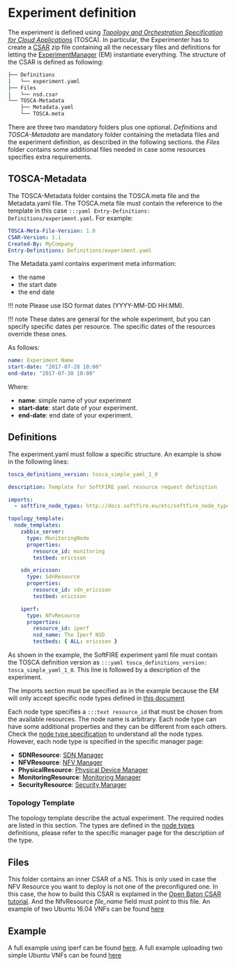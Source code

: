 # Experiment definition

The experiment is defined using [_Topology and Orchestration Specification for Cloud Applications_][tosca] (TOSCA). In particular, the Experimenter has to create a [CSAR][tosca-csar] zip file containing all the necessary files and definitions for letting the [ExperimentManager](experiment-manager.md) (EM) instantiate everything. The structure of the CSAR is defined as following:

```bash
├── Definitions
|   └── experiment.yaml
├── Files
|   └── nsd.csar
└── TOSCA-Metadata
    ├── Metadata.yaml
    └── TOSCA.meta
```
There are three two mandatory folders plus one optional. _Definitions_ and _TOSCA-Metadata_ are mandatory folder containing the metadata files and the experiment definition, as described in the following sections. the _Files_ folder contains some additional files needed in case some resources specifies extra requirements.

## TOSCA-Metadata

The TOSCA-Metadata folder contains the TOSCA.meta file and the Metadata.yaml file. The TOSCA.meta file must contain the reference to the template in this case `:::yaml Entry-Definitions: Definitions/experiment.yaml`. For example:

```yaml
TOSCA-Meta-File-Version: 1.0
CSAR-Version: 1.1
Created-By: MyCompany
Entry-Definitions: Definitions/experiment.yaml
```

The Metadata.yaml contains experiment meta information:

* the name
* the start date
* the end date

!!! note
    Please use ISO format dates (YYYY-MM-DD HH:MM).

!!! note
    These dates are general for the whole experiment, but you can specify specific dates per resource. The specific dates of the resources override these ones.

As follows:
```yaml
name: Experiment Name
start-date: "2017-07-28 10:00"
end-date: "2017-07-30 10:00"
```

Where:

* **name**: simple name of your experiment
* **start-date**: start date of your experiment.
* **end-date**: end date of your experiment.


## Definitions

The experiment.yaml must follow a specific structure. An example is show in the following lines:

```yaml
tosca_definitions_version: tosca_simple_yaml_1_0

description: Template for SoftFIRE yaml resource request definition

imports:
  - softfire_node_types: http://docs.softfire.eu/etc/softfire_node_types.yaml

topology_template:
  node_templates:
    zabbix_server:
      type: MonitoringNode
      properties:
        resource_id: monitoring
        testbed: ericsson

    sdn_ericsson:
      type: SdnResource
      properties:
        resource_id: sdn_ericsson
        testbed: ericsson

    iperf:
      type: NfvResource
      properties:
        resource_id: iperf
        nsd_name: The Iperf NSD
        testbeds: { ALL: ericsson }
```

As shown in the example, the SoftFIRE experiment yaml file must contain the TOSCA definition version as `:::yaml tosca_definitions_version: tosca_simple_yaml_1_0`. This line is followed by a description of the experiment.

The imports section must be specified as in the example because the EM will only accept specific node types defined in [this document][node_types]

Each node type specifies a `:::text resource_id` that must be chosen from the available resources. The node name is arbitrary. Each node type can have some additional properties and they can be different from each others. Check the [node type specification][node_types] to understand all the node types. However, each node type is specified in the specific manager page:

* **SDNResource**: [SDN Manager](sdn-manager.md)
* **NFVResource**: [NFV Manager](nfv-manager.md)
* **PhysicalResource**: [Physical Device Manager](pd-manager.md)
* **MonitoringResource**: [Monitoring Manager](monitoring-manager.md)
* **SecurityResource**: [Security Manager](security-manager.md)

### Topology Template

The topology template describe the actual experiment. The required nodes are listed in this section. The types are defined in the [node types][node_types] definitions, please refer to the specific manager page for the description of the type.

## Files

This folder contains an inner CSAR of a NS. This is only used in case the NFV Resource you want to deploy is not one of the preconfigured one. In this case, the how to build this CSAR is explained in the [Open Baton CSAR tutorial][openbaton-tosca]. And the NfvResource _file_name_ field must point to this file. An example of two Ubuntu 16.04 VNFs can be found [here][nfv-example]

## Example

A full example using iperf can be found [here](etc/example.csar). A full example uploading two simple Ubuntu VNFs can be found [here][nfv-example]
<!--
References
-->

[openbaton-tosca]:https://openbaton.github.io/documentation/tosca-CSAR-onboarding/
[tosca-csar]:http://docs.oasis-open.org/tosca/TOSCA-Simple-Profile-YAML/v1.0/csd03/TOSCA-Simple-Profile-YAML-v1.0-csd03.html#_Toc419746172
[tosca-simple]:http://docs.oasis-open.org/tosca/TOSCA-Simple-Profile-YAML/v1.0/csd03/TOSCA-Simple-Profile-YAML-v1.0-csd03.html
[tosca]:http://docs.oasis-open.org/tosca/TOSCA/v1.0/TOSCA-v1.0.html
[tosca-node-types]:http://docs.oasis-open.org/tosca/TOSCA-Simple-Profile-YAML/v1.0/csprd01/TOSCA-Simple-Profile-YAML-v1.0-csprd01.html#DEFN_TYPE_CAPABILITIES_NODE
[node_types]:etc/softfire_node_types.yaml
[nfv-example]:etc/nfv-resource-example.csar

<!---
 Script for open external links in a new tab
-->
<script type="text/javascript" charset="utf-8">
      // Creating custom :external selector
      $.expr[':'].external = function(obj){
          return !obj.href.match(/^mailto\:/)
                  && (obj.hostname != location.hostname);
      };
      $(function(){
        $('a:external').addClass('external');
        $(".external").attr('target','_blank');
      })
</script>
